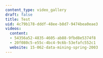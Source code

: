```yaml
---
content_type: video_gallery
draft: false
title: Test
uid: 4c79b178-dddf-48ee-b8d7-9474bea0eae3
videos:
  content:
  - 54356a52-4835-4605-ab88-9fbd8e5374f8
  - 20f080c5-e55c-4bc4-9c6b-53efafc552c1
  website: 15-062-data-mining-spring-2003
---
```

